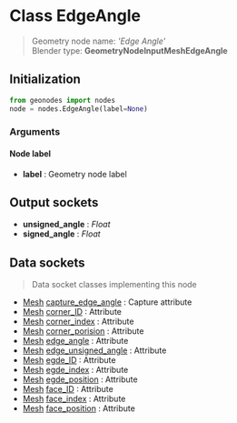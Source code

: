 
# Class EdgeAngle

> Geometry node name: _'Edge Angle'_<br>Blender type:  **GeometryNodeInputMeshEdgeAngle**

## Initialization


```python
from geonodes import nodes
node = nodes.EdgeAngle(label=None)
```


### Arguments


#### Node label



- **label** : Geometry node label



## Output sockets



- **unsigned_angle** : _Float_
- **signed_angle** : _Float_



## Data sockets

> Data socket classes implementing this node


- [Mesh](./sockets/Mesh.md) [capture_edge_angle](./sockets/Mesh.md#capture_edge_angle) : Capture attribute
- [Mesh](./sockets/Mesh.md) [corner_ID](./sockets/Mesh.md#corner_id) : Attribute
- [Mesh](./sockets/Mesh.md) [corner_index](./sockets/Mesh.md#corner_index) : Attribute
- [Mesh](./sockets/Mesh.md) [corner_porision](./sockets/Mesh.md#corner_porision) : Attribute
- [Mesh](./sockets/Mesh.md) [edge_angle](./sockets/Mesh.md#edge_angle) : Attribute
- [Mesh](./sockets/Mesh.md) [edge_unsigned_angle](./sockets/Mesh.md#edge_unsigned_angle) : Attribute
- [Mesh](./sockets/Mesh.md) [egde_ID](./sockets/Mesh.md#egde_id) : Attribute
- [Mesh](./sockets/Mesh.md) [egde_index](./sockets/Mesh.md#egde_index) : Attribute
- [Mesh](./sockets/Mesh.md) [egde_position](./sockets/Mesh.md#egde_position) : Attribute
- [Mesh](./sockets/Mesh.md) [face_ID](./sockets/Mesh.md#face_id) : Attribute
- [Mesh](./sockets/Mesh.md) [face_index](./sockets/Mesh.md#face_index) : Attribute
- [Mesh](./sockets/Mesh.md) [face_position](./sockets/Mesh.md#face_position) : Attribute


